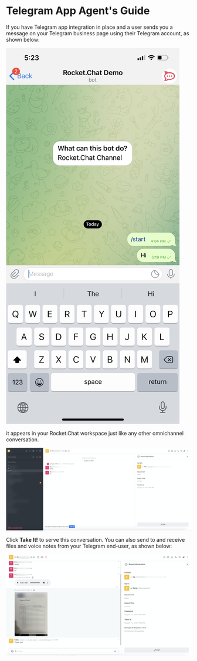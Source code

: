 # Telegram App Agent's Guide

If you have Telegram app integration in place and a user sends you a message on your Telegram business page using their Telegram account, as shown below:

![](../../../../.gitbook/assets/img_3509.png)

it appears in your Rocket.Chat workspace just like any other omnichannel conversation.

![](../../../../.gitbook/assets/image%20%28581%29.png)

Click **Take It!** to serve this conversation. You can also send to and receive files and voice notes from your Telegram end-user, as shown below:

![](../../../../.gitbook/assets/image%20%28584%29.png)

